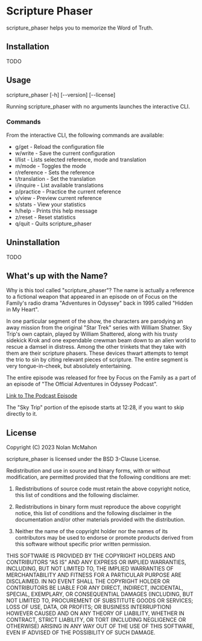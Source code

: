 # Scripture Phaser

scripture_phaser helps you to memorize the Word of Truth.

## Installation

TODO

## Usage

scripture_phaser [-h] [--version] [--license]

Running scripture_phaser with no arguments launches the interactive CLI.

### Commands

From the interactive CLI, the following commands are available:

* g/get         - Reload the configuration file
* w/write       - Save the current configuration
* l/list        - Lists selected reference, mode and translation
* m/mode        - Toggles the mode
* r/reference   - Sets the reference
* t/translation - Set the translation
* i/inquire     - List available translations
* p/practice    - Practice the current reference
* v/view        - Preview current reference
* s/stats       - View your statistics
* h/help        - Prints this help message
* z/reset       - Reset statistics
* q/quit        - Quits scripture_phaser

## Uninstallation

TODO

## What's up with the Name?

Why is this tool called "scripture_phaser"? The name is actually a reference to a fictional weapon that appeared in an episode on of Focus on the Family's radio drama "Adventures in Odyssey" back in 1995 called "Hidden in My Heart".

In one particular segment of the show, the characters are parodying an away mission from the original "Star Trek" series with William Shatner. Sky Trip's own captain, played by William Shattered, along with his trusty sidekick Krok and one expendable crewman beam down to an alien world to rescue a damsel in distress. Among the other trinkets that they take with them are their scripture phasers. These devices thwart attempts to tempt the trio to sin by citing relevant pieces of scripture. The entire segment is very tongue-in-cheek, but absolutely entertaining.

The entire episode was released for free by Focus on the Family as a part of an episode of "The Official Adventures in Odyssey Podcast".

[Link to The Podcast Episode](https://www.oneplace.com/ministries/the-official-adventures-in-odyssey-podcast/player/june-13-2007-free-adventures-in-odyssey-episode-hidden-in-my-heart-798810.html)

The "Sky Trip" portion of the episode starts at 12:28, if you want to skip directly to it.

## License

Copyright (C) 2023 Nolan McMahon

scripture_phaser is licensed under the BSD 3-Clause License.

Redistribution and use in source and binary forms, with or without modification, are permitted provided that the following conditions are met:

1. Redistributions of source code must retain the above copyright notice, this list of conditions and the following disclaimer.

2. Redistributions in binary form must reproduce the above copyright notice, this list of conditions and the following disclaimer in the documentation and/or other materials provided with the distribution.

3. Neither the name of the copyright holder nor the names of its contributors may be used to endorse or promote products derived from this software without specific prior written permission.

THIS SOFTWARE IS PROVIDED BY THE COPYRIGHT HOLDERS AND CONTRIBUTORS “AS IS” AND ANY EXPRESS OR IMPLIED WARRANTIES, INCLUDING, BUT NOT LIMITED TO, THE IMPLIED WARRANTIES OF MERCHANTABILITY AND FITNESS FOR A PARTICULAR PURPOSE ARE DISCLAIMED. IN NO EVENT SHALL THE COPYRIGHT HOLDER OR CONTRIBUTORS BE LIABLE FOR ANY DIRECT, INDIRECT, INCIDENTAL, SPECIAL, EXEMPLARY, OR CONSEQUENTIAL DAMAGES (INCLUDING, BUT NOT LIMITED TO, PROCUREMENT OF SUBSTITUTE GOODS OR SERVICES; LOSS OF USE, DATA, OR PROFITS; OR BUSINESS INTERRUPTION) HOWEVER CAUSED AND ON ANY THEORY OF LIABILITY, WHETHER IN CONTRACT, STRICT LIABILITY, OR TORT (INCLUDING NEGLIGENCE OR OTHERWISE) ARISING IN ANY WAY OUT OF THE USE OF THIS SOFTWARE, EVEN IF ADVISED OF THE POSSIBILITY OF SUCH DAMAGE.
